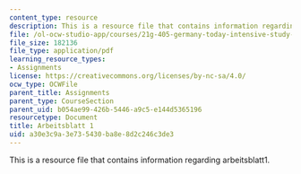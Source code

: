 ```yaml
---
content_type: resource
description: This is a resource file that contains information regarding arbeitsblatt1.
file: /ol-ocw-studio-app/courses/21g-405-germany-today-intensive-study-of-german-language-and-culture-january-iap-2011/a30e3c9a3e735430ba8e8d2c246c3de3_MIT21G_405IAP11_arbeit01.pdf
file_size: 182136
file_type: application/pdf
learning_resource_types:
- Assignments
license: https://creativecommons.org/licenses/by-nc-sa/4.0/
ocw_type: OCWFile
parent_title: Assignments
parent_type: CourseSection
parent_uid: b054ae99-426b-5446-a9c5-e144d5365196
resourcetype: Document
title: Arbeitsblatt 1
uid: a30e3c9a-3e73-5430-ba8e-8d2c246c3de3
---
```

This is a resource file that contains information regarding arbeitsblatt1.